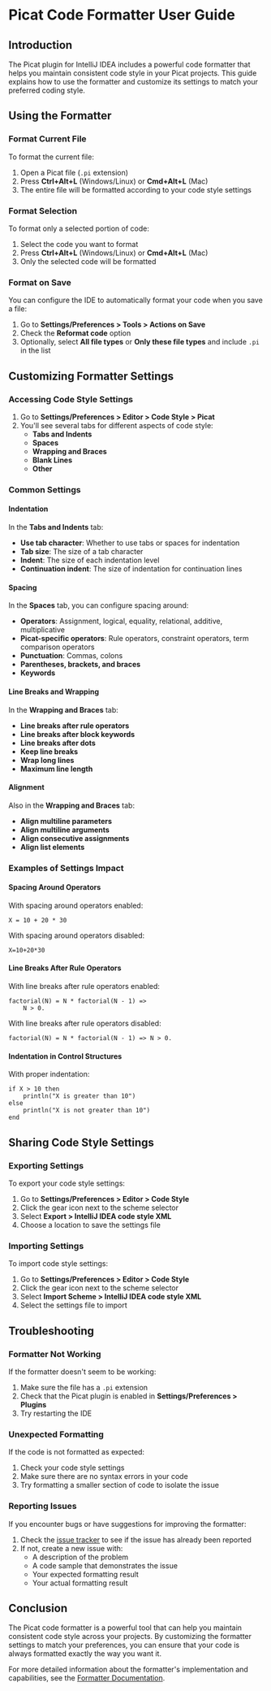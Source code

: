 # Picat Code Formatter User Guide

## Introduction

The Picat plugin for IntelliJ IDEA includes a powerful code formatter that helps you maintain consistent code style in your Picat projects. This guide explains how to use the formatter and customize its settings to match your preferred coding style.

## Using the Formatter

### Format Current File

To format the current file:

1. Open a Picat file (`.pi` extension)
2. Press **Ctrl+Alt+L** (Windows/Linux) or **Cmd+Alt+L** (Mac)
3. The entire file will be formatted according to your code style settings

### Format Selection

To format only a selected portion of code:

1. Select the code you want to format
2. Press **Ctrl+Alt+L** (Windows/Linux) or **Cmd+Alt+L** (Mac)
3. Only the selected code will be formatted

### Format on Save

You can configure the IDE to automatically format your code when you save a file:

1. Go to **Settings/Preferences > Tools > Actions on Save**
2. Check the **Reformat code** option
3. Optionally, select **All file types** or **Only these file types** and include `.pi` in the list

## Customizing Formatter Settings

### Accessing Code Style Settings

1. Go to **Settings/Preferences > Editor > Code Style > Picat**
2. You'll see several tabs for different aspects of code style:
   - **Tabs and Indents**
   - **Spaces**
   - **Wrapping and Braces**
   - **Blank Lines**
   - **Other**

### Common Settings

#### Indentation

In the **Tabs and Indents** tab:

- **Use tab character**: Whether to use tabs or spaces for indentation
- **Tab size**: The size of a tab character
- **Indent**: The size of each indentation level
- **Continuation indent**: The size of indentation for continuation lines

#### Spacing

In the **Spaces** tab, you can configure spacing around:

- **Operators**: Assignment, logical, equality, relational, additive, multiplicative
- **Picat-specific operators**: Rule operators, constraint operators, term comparison operators
- **Punctuation**: Commas, colons
- **Parentheses, brackets, and braces**
- **Keywords**

#### Line Breaks and Wrapping

In the **Wrapping and Braces** tab:

- **Line breaks after rule operators**
- **Line breaks after block keywords**
- **Line breaks after dots**
- **Keep line breaks**
- **Wrap long lines**
- **Maximum line length**

#### Alignment

Also in the **Wrapping and Braces** tab:

- **Align multiline parameters**
- **Align multiline arguments**
- **Align consecutive assignments**
- **Align list elements**

### Examples of Settings Impact

#### Spacing Around Operators

With spacing around operators enabled:
```picat
X = 10 + 20 * 30
```

With spacing around operators disabled:
```picat
X=10+20*30
```

#### Line Breaks After Rule Operators

With line breaks after rule operators enabled:
```picat
factorial(N) = N * factorial(N - 1) =>
    N > 0.
```

With line breaks after rule operators disabled:
```picat
factorial(N) = N * factorial(N - 1) => N > 0.
```

#### Indentation in Control Structures

With proper indentation:
```picat
if X > 10 then
    println("X is greater than 10")
else
    println("X is not greater than 10")
end
```

## Sharing Code Style Settings

### Exporting Settings

To export your code style settings:

1. Go to **Settings/Preferences > Editor > Code Style**
2. Click the gear icon next to the scheme selector
3. Select **Export > IntelliJ IDEA code style XML**
4. Choose a location to save the settings file

### Importing Settings

To import code style settings:

1. Go to **Settings/Preferences > Editor > Code Style**
2. Click the gear icon next to the scheme selector
3. Select **Import Scheme > IntelliJ IDEA code style XML**
4. Select the settings file to import

## Troubleshooting

### Formatter Not Working

If the formatter doesn't seem to be working:

1. Make sure the file has a `.pi` extension
2. Check that the Picat plugin is enabled in **Settings/Preferences > Plugins**
3. Try restarting the IDE

### Unexpected Formatting

If the code is not formatted as expected:

1. Check your code style settings
2. Make sure there are no syntax errors in your code
3. Try formatting a smaller section of code to isolate the issue

### Reporting Issues

If you encounter bugs or have suggestions for improving the formatter:

1. Check the [issue tracker](https://github.com/avrilfanomar/picat-plugin/issues) to see if the issue has already been reported
2. If not, create a new issue with:
   - A description of the problem
   - A code sample that demonstrates the issue
   - Your expected formatting result
   - Your actual formatting result

## Conclusion

The Picat code formatter is a powerful tool that can help you maintain consistent code style across your projects. By customizing the formatter settings to match your preferences, you can ensure that your code is always formatted exactly the way you want it.

For more detailed information about the formatter's implementation and capabilities, see the [Formatter Documentation](formatter.md).